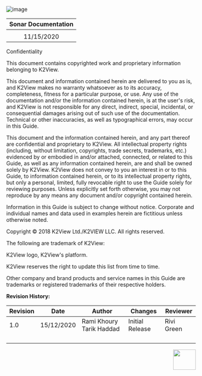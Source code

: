 

![image](/articles/images/00_k2view.png)

| Sonar Documentation |
| :-----------------: |
|                     |
|     11/15/2020      |

 

Confidentiality

This document contains copyrighted work and proprietary information belonging to K2View.

This document and information contained herein are delivered to you as is, and K2View makes no warranty whatsoever as to its accuracy, completeness, fitness for a particular purpose, or use. Any use of the documentation and/or the information contained herein, is at the user's risk, and K2View is not responsible for any direct, indirect, special, incidental, or consequential damages arising out of such use of the documentation. Technical or other inaccuracies, as well as typographical errors, may occur in this Guide.

This document and the information contained herein, and any part thereof are confidential and proprietary to K2View. All intellectual property rights (including, without limitation, copyrights, trade secrets, trademarks, etc.) evidenced by or embodied in and/or attached, connected, or related to this Guide, as well as any information contained herein, are and shall be owned solely by K2View. K2View does not convey to you an interest in or to this Guide, to information contained herein, or to its intellectual property rights, but only a personal, limited, fully revocable right to use the Guide solely for reviewing purposes. Unless explicitly set forth otherwise, you may not reproduce by any means any document and/or copyright contained herein.

Information in this Guide is subject to change without notice. Corporate and individual names and data used in examples herein are fictitious unless otherwise noted.

Copyright © 2018 K2View Ltd./K2VIEW LLC. All rights reserved.

The following are trademark of K2View: 

K2View logo, K2View's platform.

K2View reserves the right to update this list from time to time.

Other company and brand products and service names in this Guide are trademarks or registered trademarks of their respective holders.

 

**Revision History:**

| Revision | Date       | Author                     | Changes         | Reviewer   |
| -------- | ---------- | -------------------------- | --------------- | ---------- |
| 1.0      | 15/12/2020 | Rami Khoury   Tarik Haddad | Initial Release | Rivi Green |
|          |            |                            |                 |            |
|          |            |                            |                 |            |
|          |            |                            |                 |            |
|          |            |                            |                 |            |



[<img align="right" width="60" height="54" src="/articles/images/Next.png">](/articles/COE/SonarQube/README.md)

